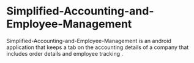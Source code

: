 # Simplified-Accounting-and-Employee-Management
Simplified-Accounting-and-Employee-Management is an android application that keeps a tab on the accounting details of a company that includes order details and employee tracking .
